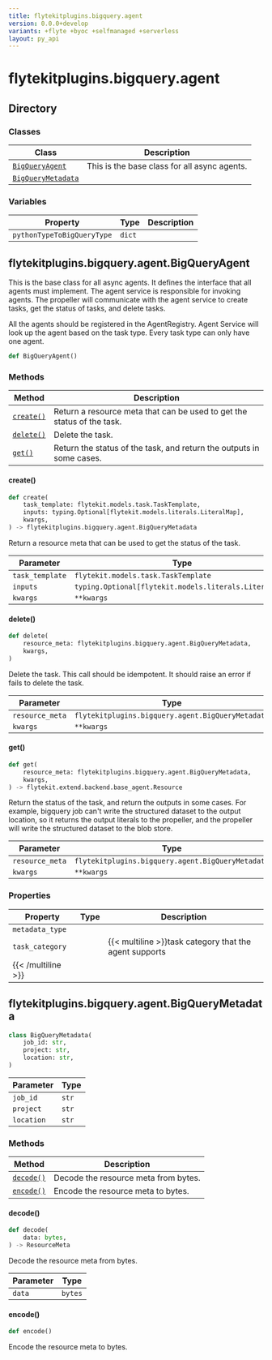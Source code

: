 ```yaml
---
title: flytekitplugins.bigquery.agent
version: 0.0.0+develop
variants: +flyte +byoc +selfmanaged +serverless
layout: py_api
---
```


# flytekitplugins.bigquery.agent

## Directory

### Classes

| Class | Description |
|-|-|
| [`BigQueryAgent`](.././flytekitplugins.bigquery.agent#flytekitpluginsbigqueryagentbigqueryagent) | This is the base class for all async agents. |
| [`BigQueryMetadata`](.././flytekitplugins.bigquery.agent#flytekitpluginsbigqueryagentbigquerymetadata) |  |

### Variables

| Property | Type | Description |
|-|-|-|
| `pythonTypeToBigQueryType` | `dict` |  |

## flytekitplugins.bigquery.agent.BigQueryAgent

This is the base class for all async agents. It defines the interface that all agents must implement.
The agent service is responsible for invoking agents. The propeller will communicate with the agent service
to create tasks, get the status of tasks, and delete tasks.

All the agents should be registered in the AgentRegistry. Agent Service
will look up the agent based on the task type. Every task type can only have one agent.


```python
def BigQueryAgent()
```
### Methods

| Method | Description |
|-|-|
| [`create()`](#create) | Return a resource meta that can be used to get the status of the task. |
| [`delete()`](#delete) | Delete the task. |
| [`get()`](#get) | Return the status of the task, and return the outputs in some cases. |


#### create()

```python
def create(
    task_template: flytekit.models.task.TaskTemplate,
    inputs: typing.Optional[flytekit.models.literals.LiteralMap],
    kwargs,
) -> flytekitplugins.bigquery.agent.BigQueryMetadata
```
Return a resource meta that can be used to get the status of the task.


| Parameter | Type |
|-|-|
| `task_template` | `flytekit.models.task.TaskTemplate` |
| `inputs` | `typing.Optional[flytekit.models.literals.LiteralMap]` |
| `kwargs` | ``**kwargs`` |

#### delete()

```python
def delete(
    resource_meta: flytekitplugins.bigquery.agent.BigQueryMetadata,
    kwargs,
)
```
Delete the task. This call should be idempotent. It should raise an error if fails to delete the task.


| Parameter | Type |
|-|-|
| `resource_meta` | `flytekitplugins.bigquery.agent.BigQueryMetadata` |
| `kwargs` | ``**kwargs`` |

#### get()

```python
def get(
    resource_meta: flytekitplugins.bigquery.agent.BigQueryMetadata,
    kwargs,
) -> flytekit.extend.backend.base_agent.Resource
```
Return the status of the task, and return the outputs in some cases. For example, bigquery job
can't write the structured dataset to the output location, so it returns the output literals to the propeller,
and the propeller will write the structured dataset to the blob store.


| Parameter | Type |
|-|-|
| `resource_meta` | `flytekitplugins.bigquery.agent.BigQueryMetadata` |
| `kwargs` | ``**kwargs`` |

### Properties

| Property | Type | Description |
|-|-|-|
| `metadata_type` |  |  |
| `task_category` |  | {{< multiline >}}task category that the agent supports
{{< /multiline >}} |

## flytekitplugins.bigquery.agent.BigQueryMetadata

```python
class BigQueryMetadata(
    job_id: str,
    project: str,
    location: str,
)
```
| Parameter | Type |
|-|-|
| `job_id` | `str` |
| `project` | `str` |
| `location` | `str` |

### Methods

| Method | Description |
|-|-|
| [`decode()`](#decode) | Decode the resource meta from bytes. |
| [`encode()`](#encode) | Encode the resource meta to bytes. |


#### decode()

```python
def decode(
    data: bytes,
) -> ResourceMeta
```
Decode the resource meta from bytes.


| Parameter | Type |
|-|-|
| `data` | `bytes` |

#### encode()

```python
def encode()
```
Encode the resource meta to bytes.


